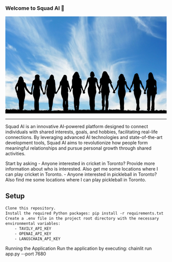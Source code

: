 ### Welcome to Squad AI 👋

![Squad AI](public/squadAI.png)

---
Squad AI is an innovative AI-powered platform designed to connect individuals with shared interests, goals, and hobbies, facilitating real-life connections. By leveraging advanced AI technologies and state-of-the-art development tools, Squad AI aims to revolutionize how people form meaningful relationships and pursue personal growth through shared activities.

Start by asking 
	- Anyone interested in cricket in Toronto? Provide more information about who is interested. Also get me some locations where I can play cricket in Toronto.
    - Anyone interested in pickleball in Toronto? Also find me some locations where I can play pickleball in Toronto.


## Setup

	Clone this repository.
	Install the required Python packages: pip install -r requirements.txt
	Create a .env file in the project root directory with the necessary environmental variables:
		- TAVILY_API_KEY
		- OPENAI_API_KEY
        - LANGSCHAIN_API_KEY

Running the Application
Run the application by executing: chainlit run app.py --port 7680
